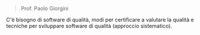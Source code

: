 > Prof. Paolo Giorgini

C'è bisogno di software di qualità, modi per certificare a valutare la qualità e tecniche per sviluppare software di qualità (approccio sistematico).